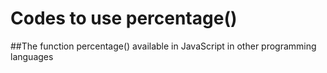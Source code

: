 # Codes to use percentage()
##The function percentage() available in JavaScript in other programming languages
